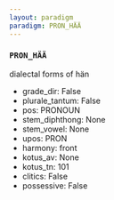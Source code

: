 ```yaml
---
layout: paradigm
paradigm: PRON_HÄÄ
---
```

### ` PRON_HÄÄ `

dialectal forms of hän
* grade_dir: False
* plurale_tantum: False
* pos: PRONOUN
* stem_diphthong: None
* stem_vowel: None
* upos: PRON
* harmony: front
* kotus_av: None
* kotus_tn: 101
* clitics: False
* possessive: False
